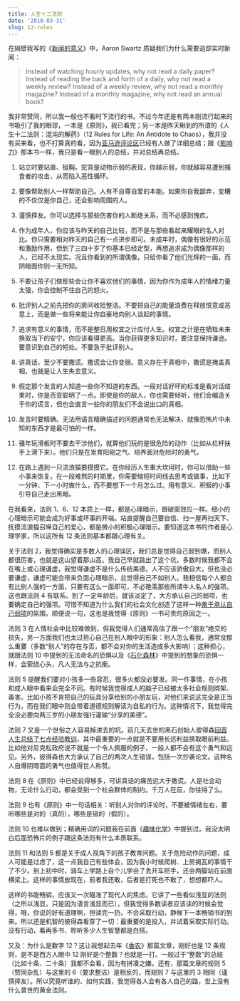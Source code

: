 ```yaml
---
title: 人生十二法则
date: '2018-03-31'
slug: 12-rules
---
```


在隔壁我写的《[新闻的意义](/cn/2018/03/12-rules/)》中，Aaron Swartz 质疑我们为什么需要追踪实时新闻：

> Instead of watching hourly updates, why not read a daily paper? Instead of reading the back and forth of a daily, why not read a weekly review? Instead of a weekly review, why not read a monthly magazine? Instead of a monthly magazine, why not read an annual book?

我非常赞同，所以我一般也不看时下流行的书。不过今年还是有两本刚流行起来的书吸引了我的眼球，一本是《原则》，我已看完；另一本是昨天瞅到的所谓的《人生十二法则：混沌的解药》（12 Rules for Life: An Antidote to Chaos），我并没有买来看，也不打算真的看，因为[亚马逊评论区](http://a.co/cW9ohAE)已经有人做了详细总结；跟《[影响力](/cn/2017/12/influence/)》那本书一样，我只是看一眼别人的总结，并对总结再总结。

1. 站立时要站直、挺胸。驼背是动物示弱的表现，你越示弱，你就越容易遭到捕食者的攻击，从而陷入恶性循环。

1. 要像帮助别人一样帮助自己。人有不自尊自爱的本能。如果你自我鄙弃，变糟的不仅仅是你自己，还会影响周围的人。

1. 谨慎择友。你可以选择与那些伤害你的人断绝关系，而不必感到愧疚。

1. 作为成年人，你应该与昨天的自己比较，而不是与那些看起来耀眼的名人对比。你只需要相对昨天的自己有一点进步即可。未成年时，偶像有很好的示范和激励作用，但到了三四十岁了你基本已经定型，再想追求成为偶像那样的人，已经不太现实。况且你看到的所谓偶像，只给你看了他们光辉的一面，而阴暗面你则一无所知。

1. 不要让孩子们做那些会让你不喜欢他们的事情，因为你作为成年人的情绪力量太强，你会控制不住自己的怒火。

1. 批评别人之前先把你的房间收拾整洁。不要把自己的能量浪费在释放恨意或恶意上，而是做一些将来能让你自豪地向别人谈起的事情。

1. 追求有意义的事情，而不是整日用权宜之计应付人生。权宜之计是在牺牲未来换取当下的安宁，你应该看得更高。当你获得更多知识时，要注意保持谦逊。要意识到自己的短处。不要急于批评别人。

1. 讲真话，至少不要撒谎。撒谎会让你变弱。意义存在于真相中，撒谎是掩盖真相，也就是让人生失去意义。

1. 假定那个发言的人知道一些你不知道的东西。一段对话好坏的标准是看对话结束时，你是否变聪明了一点。即使是你的敌人，你也需要倾听，他们会编造关于你的谎言，但也会直言一些你的朋友们不会说出口的真相。

1. 发言时要精确。无法用语言精确描述的问题通常也无法解决，就像恐怖片中未知的东西才是最可怕的一样。

1. 骚年玩滑板时不要去干涉他们，就算他们玩的是很危险的动作（比如从栏杆扶手上滑下来）。他们只是在发育阳刚之气、培养面对危险时的勇气。

1. 在路上遇到一只流浪猫要摸摸它。在你经历人生重大坎坷时，你可以借助一些小事来恢复。在一段难熬的时期里，你需要缩短时间线去思考或做事，比如下一分钟、下一小时做什么，而不要想下一个月怎么过。用有意义、积极的小事引导自己走出黑暗。

在我看来，法则 1、6、12 本质上一样，都是心理暗示，跟破窗效应一样。细小的心理暗示可能会成为好事或坏事的开端。站直提醒自己要自信、扫一屋再扫天下、抚摸流浪猫召唤自己的爱心，都是微小的积极心理暗示。要知道这本书的作者是心理学家，所以这所有 12 条法则基本都跟心理有关。

关于法则 2，我觉得确实是多数人的心理误区，我们总是觉得自己弱到爆，而别人都很厉害，也就是这山望着那山高。我自己早就跳出了这个坑，多数时候我都不会在嘴上或心理谦虚，我觉得谦虚不是什么传统美德。人不应该骄傲自大，但也没必要谦虚，谦虚可能会带来负面心理暗示，总觉得自己不如别人。我相信每个人都会有比别人强的一方面，只要有这么一面即可，不必艳羡那些所谓牛人名人的强项。这也跟法则 4 有联系。到了一定年龄后，就该淡定了，大方承认自己的弱项，也要确定自己的强项。可惜不知道为什么我们的社会文化创造了这样一种[羞于承认自己弱项](http://thestudyofthehousehold.com/2018/03/29/2018-03-29-don-t-hide-your-scientific-weaknesses/)的氛围。顺便说一句，这也是我觉得《原则》一书可贵的原因之一。

法则 3 在人情社会中比较难做到，但我觉得人们通常高估了跟一个“朋友”绝交的损失，另一方面我们也太过担心自己在别人眼中的形象：别人怎么看我，通常没那么重要（多数“别人”的存在与否，都不会对你的生活造成多大影响）；这种担心，就跟法则 10 中提到的无法命名的恐惧以及《[石化森林](/cn/2017/08/petrified-forest/)》中提到的想象的恐惧一样，会萦绕心头，凡人无法与之抗衡。

法则 5 提醒我们要对小孩多一些容忍，很多火都没必要发。同一件事情，在小孩和成人眼中看来会完全不同。有时候我觉得成人的脑子已经被太多社会规则绑架、毒害。比如小孩不肯把自己的玩具分享给别的小朋友玩，对他们来说这完全是正当行为，而在我们眼中则会带着道德规则解读为自私的行为。这种情况下，我觉得完全没必要向两三岁的小朋友强行灌输“分享的美德”。

法则 7 又是一个世俗之人容易掉进去的坑。前几天去世的黑石创始人彼得森[回首人生总结了七点经验教训](http://finance.sina.com.cn/money/smjj/smdt/2018-03-26/doc-ifysqcvp2486362.shtml)，其中最重要的一点就是不要用长远利益换取眼前利益。比如他对尼克松政府说不就是一个令人佩服的例子，一般人都不会有这个勇气和远见。另外，彼得森也大方承认了自己的两次人生错误，包括一次抄袭论文。这种名人自爆阴暗面的勇气也值得世人称赞。

法则 8 在《原则》中已经说得够多，可讲真话的痛苦远大于撒谎。人是社会动物，无论什么行动，都会受到一个社会群体的制约。千万人在前，你往得了么。

法则 9 也有《原则》中一句话相关：听别人对你的评论时，不要被情绪左右，要听哪些是对的（真的），哪些是错的（假的）。

法则 10 也难以做到；精确用词的问题我在前面《[趣味化学](/cn/2018/03/chemistry/)》中提到过。我没太明白后面恐怖片的例子跟这条法则有什么本质联系。

法则 11 和法则 5 都是关于成人视角下的孩子教育问题。关于危险动作的问题，成人可能是过虑了，这一点我自己有些体会，因为我小时候爬树、上房揭瓦的事情干了不少。到上初中时，骑车上学路上自个儿学会了丢开车把手，还会两脚站在前面横梁上。这样的事情放现在，前者我还敢，后者是打死也不敢了，想想都吓人。

这样的书能畅销，应该又一次瞄准了现代人的焦虑。它讲了一些看似浅显的法则（之所以浅显，只是因为语言浅显而已），但我觉得多数读者应该读的时候会觉得，哦，你说的好有道理啊，但读完一扔，不会采取行动，静候下一本畅销书的到来。所以还是机智的彼得森看穿了一切：最重要的是投入，并试着采取实际行动。没有行动，看再多书、聆听多少人生智慧都是白搭。

又及：为什么是数字 12？这让我想起去年《[香农](/cn/2017/08/shannon/)》那篇文章，刚好也是 12 条规则，是不是西方人眼中 12 刚好是个整数？也就是一打。一般过于“整数”的总结（比如十条、二十条）我都不会看，因为有拼凑之嫌。还有，那篇文章的规则 5（赞同杂乱）与这里的 6（要求整洁）是相反的，而规则 7 与这里的 3 相同（谨慎择友）。所以究竟听谁的、如何实践，我觉得各人会有各人自己的路，世上没有什么普世的黄金法则。
